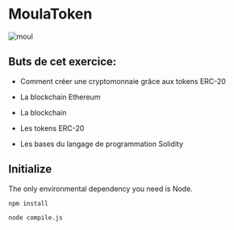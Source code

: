 # MoulaToken
![moul](https://user-images.githubusercontent.com/26382911/147583032-58f2d1f7-c643-4af6-a911-b8ac07e4a3ba.png)

Buts de cet exercice:
----------

-   Comment créer une cryptomonnaie grâce aux tokens ERC-20

-   La blockchain Ethereum

-   La blockchain

-   Les tokens ERC-20

-   Les bases du langage de programmation Solidity
 
Initialize
----------

The only environmental dependency you need is Node.
 ````
 npm install
 
 node compile.js
 ````
